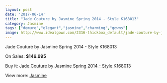 ```yaml
---
layout: post
date: '2017-06-14'
title: "Jade Couture by Jasmine Spring 2014 - Style K168013"
category: Jasmine
tags: ["demure","elegant","jasmine","charming","gowns"]
image: http://www.idealgown.com/2316-thickbox_default/jade-couture-by-jasmine-spring-2014-style-k168013.jpg
---
```

Jade Couture by Jasmine Spring 2014 - Style K168013

On Sales: **$146.995**
<a href="https://www.idealgown.com/en/jasmine/1084-jade-couture-by-jasmine-spring-2014-style-k168013.html"><amp-img layout="responsive" width="600" height="600" src="//www.idealgown.com/2316-thickbox_default/jade-couture-by-jasmine-spring-2014-style-k168013.jpg" alt="Jade Couture by Jasmine Spring 2014 - Style K168013 0" /></a>
<a href="https://www.idealgown.com/en/jasmine/1084-jade-couture-by-jasmine-spring-2014-style-k168013.html"><amp-img layout="responsive" width="600" height="600" src="//www.idealgown.com/2317-thickbox_default/jade-couture-by-jasmine-spring-2014-style-k168013.jpg" alt="Jade Couture by Jasmine Spring 2014 - Style K168013 1" /></a>

Buy it: [Jade Couture by Jasmine Spring 2014 - Style K168013](https://www.idealgown.com/en/jasmine/1084-jade-couture-by-jasmine-spring-2014-style-k168013.html "Jade Couture by Jasmine Spring 2014 - Style K168013")

View more: [Jasmine](https://www.idealgown.com/en/14-jasmine "Jasmine")